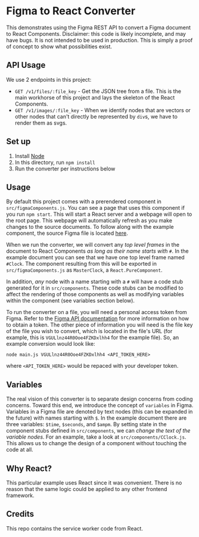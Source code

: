 # Figma to React Converter

This demonstrates using the Figma REST API to convert a Figma document to React Components.
Disclaimer: this code is likely incomplete, and may have bugs. It is not intended to be used
in production. This is simply a proof of concept to show what possibilities exist.

## API Usage

We use 2 endpoints in this project:

- `GET /v1/files/:file_key` - Get the JSON tree from a file. This is the main workhorse of this project and lays the skeleton of the React Components.
- `GET /v1/images/:file_key` - When we identify nodes that are vectors or other nodes that can't directly be represented by `div`s, we have to render them as svgs.

## Set up

1. Install [Node](https://nodejs.org/)
2. In this directory, run `npm install`
3. Run the converter per instructions below

## Usage

By default this project comes with a prerendered component in `src/figmaComponents.js`. You can see a page that uses this component if you
run `npm start`. This will start a React server and a webpage will open to the root page. This webpage will automatically refresh as
you make changes to the source documents. To follow along with the example component, the source Figma file is located [here](https://www.figma.com/file/VGULlnz44R0Ooe4FZKDxlhh4/Untitled).

When we run the converter, we will convert any *top level frames* in the document to React Components *as long as their name starts with `#`*.
In the example document you can see that we have one top level frame named `#Clock`. The component resulting from this will be exported in
`src/figmaComponents.js` as `MasterClock`, a `React.PureComponent`.

In addition, *any* node with a name starting with a `#` will have a code stub generated for it in `src/components`. These code stubs can be
modified to affect the rendering of those components as well as modifying variables within the component (see variables section below).

To run the converter on a file, you will need a personal access token from Figma. Refer to the [Figma API documentation](https://www.figma.com/developers/docs)
for more information on how to obtain a token. The other piece of information you will need is the file key of the file you wish to convert,
which is located in the file's URL (for example, this is `VGULlnz44R0Ooe4FZKDxlhh4` for the example file). So, an example conversion would look
like:

```
node main.js VGULlnz44R0Ooe4FZKDxlhh4 <API_TOKEN_HERE>
```

where `<API_TOKEN_HERE>` would be repaced with your developer token.

## Variables

The real vision of this converter is to separate design concerns from coding concerns. Toward this end, we introduce the concept of
`variables` in Figma. Variables in a Figma file are denoted by text nodes (this can be expanded in the future) with names starting with
`$`. In the example document there are three variables: `$time`, `$seconds`, and `$ampm`. By setting state in the component stubs defined in
`src/components`, we can *change the text of the variable nodes*. For an example, take a look at `src/components/CClock.js`. This
allows us to change the design of a component without touching the code at all.

## Why React?

This particular example uses React since it was convenient. There is no reason that the same logic could be applied to any other
frontend framework.

## Credits

This repo contains the service worker code from React.
